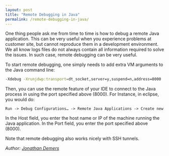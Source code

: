 ```yaml
---
layout: post
title: "Remote Debugging in Java"
permalink: /remote-debugging-in-java/
---
```


One thing people ask me from time to time is how to debug a remote Java application. This can be very useful when you experience problems at customer site, but cannot reproduce them in a development environment. We all know logs files do not always contain all information required to solve the issues. In such case, remote debugging can be very useful.

To start remote debugging, one simply needs to add extra VM arguments to the Java command line:

```bash
-Xdebug -Xrunjdwp:transport=dt_socket,server=y,suspend=n,address=8000
```

Then, you can use the remote feature of your IDE to connect to the Java process in using the port specified above (8000). For Instance, in eclipse, you would do:

```
Run -> Debug Configurations… -> Remote Java Applications -> Create new
```

In the Host field, you enter the host name or IP of the machine running the Java application. In the Port field, you enter the port specified above (8000).

Note that remote debugging also works nicely with SSH tunnels.

*Author: [Jonathan Demers](https://www.linkedin.com/in/jonathan-demers-ing "Jonathan Demers")*